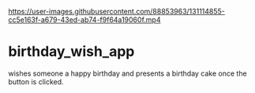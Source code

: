 

https://user-images.githubusercontent.com/88853963/131114855-cc5e163f-a679-43ed-ab74-f9f64a19060f.mp4

# birthday_wish_app
wishes someone a happy birthday and presents a birthday cake once the button is clicked.
